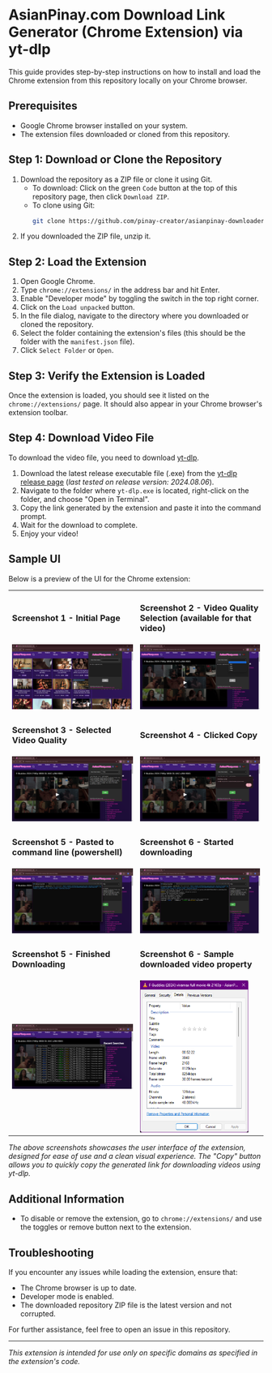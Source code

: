 # AsianPinay.com Download Link Generator (Chrome Extension) via yt-dlp

This guide provides step-by-step instructions on how to install and load the Chrome extension from this repository locally on your Chrome browser.

## Prerequisites

- Google Chrome browser installed on your system.
- The extension files downloaded or cloned from this repository.

## Step 1: Download or Clone the Repository

1. Download the repository as a ZIP file or clone it using Git.
   - To download: Click on the green `Code` button at the top of this repository page, then click `Download ZIP`.
   - To clone using Git:
     ```bash
     git clone https://github.com/pinay-creator/asianpinay-downloader.git
     ```
2. If you downloaded the ZIP file, unzip it.

## Step 2: Load the Extension

1. Open Google Chrome.
2. Type `chrome://extensions/` in the address bar and hit Enter.
3. Enable "Developer mode" by toggling the switch in the top right corner.
4. Click on the `Load unpacked` button.
5. In the file dialog, navigate to the directory where you downloaded or cloned the repository.
6. Select the folder containing the extension's files (this should be the folder with the `manifest.json` file).
7. Click `Select Folder` or `Open`.

## Step 3: Verify the Extension is Loaded

Once the extension is loaded, you should see it listed on the `chrome://extensions/` page. It should also appear in your Chrome browser's extension toolbar.

## Step 4: Download Video File

To download the video file, you need to download [yt-dlp](https://github.com/yt-dlp/yt-dlp).

1. Download the latest release executable file (.exe) from the [yt-dlp release page](https://github.com/yt-dlp/yt-dlp/releases/latest) (*last tested on release version: 2024.08.06*).
2. Navigate to the folder where `yt-dlp.exe` is located, right-click on the folder, and choose "Open in Terminal".
3. Copy the link generated by the extension and paste it into the command prompt.
4. Wait for the download to complete.
5. Enjoy your video!

## Sample UI

Below is a preview of the UI for the Chrome extension:

<table border="0">
   <tr>
      <td><h3>Screenshot 1 - Initial Page</h3></td>
      <td><h3>Screenshot 2 - Video Quality Selection (available for that video)</h3></td>
   </tr>
   <tr>
      <td><img src="images/screenshot-1.png" /></td>
      <td><img src="images/screenshot-2.png" /></td>
   </tr>
   <tr>
      <td><h3>Screenshot 3 - Selected Video Quality</h3></td>
      <td><h3>Screenshot 4 - Clicked Copy</h3></td>
   </tr>
   <tr>
      <td><img src="images/screenshot-3.png" /></td>
      <td><img src="images/screenshot-4.png" /></td>
   </tr>
   <tr>
      <td><h3>Screenshot 5 - Pasted to command line (powershell)</h3></td>
      <td><h3>Screenshot 6 - Started downloading</h3></td>
   </tr>
   <tr>
      <td><img src="images/screenshot-5.png" /></td>
      <td><img src="images/screenshot-6.png" /></td>
   </tr>
   <tr>
      <td><h3>Screenshot 5 - Finished Downloading</h3></td>
      <td><h3>Screenshot 6 - Sample downloaded video property</h3></td>
   </tr>
   <tr>
      <td><img src="images/screenshot-7.png" /></td>
      <td><img src="images/screenshot-8.png" height="300px" /></td>
   </tr>
</table>

*The above screenshots showcases the user interface of the extension, designed for ease of use and a clean visual experience. The "Copy" button allows you to quickly copy the generated link for downloading videos using yt-dlp.*

## Additional Information

- To disable or remove the extension, go to `chrome://extensions/` and use the toggles or remove button next to the extension.

## Troubleshooting

If you encounter any issues while loading the extension, ensure that:
- The Chrome browser is up to date.
- Developer mode is enabled.
- The downloaded repository ZIP file is the latest version and not corrupted.

For further assistance, feel free to open an issue in this repository.

---

*This extension is intended for use only on specific domains as specified in the extension's code.*
